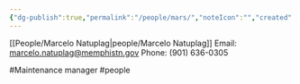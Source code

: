 ```yaml
---
{"dg-publish":true,"permalink":"/people/mars/","noteIcon":"","created":"2025-05-20T10:31:25.317-05:00"}
---
```


[[People/Marcelo Natuplag\|people/Marcelo Natuplag]]
Email: marcelo.natuplag@memphistn.gov
Phone: (901) 636-0305

#Maintenance manager
#people
